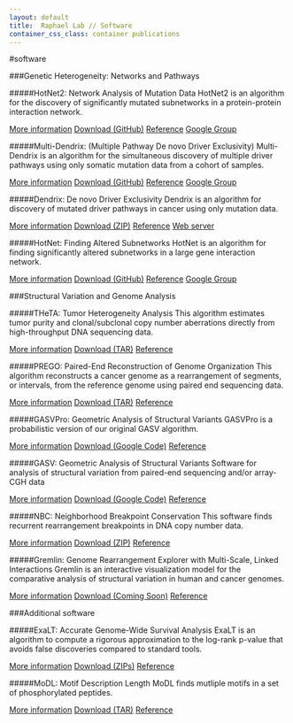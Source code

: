 ```yaml
---
layout: default
title:  Raphael Lab // Software
container_css_class: container publications
---
```


#software

###Genetic Heterogeneity: Networks and Pathways

#####HotNet2: Network Analysis of Mutation Data
HotNet2 is an algorithm for the discovery of significantly mutated subnetworks in a protein-protein interaction network.

<span class="label label-primary">
	<a href="/projects/hotnet">More information</a>
</span>
<span class="label label-danger">
	<a href="https://github.com/raphael-group/hotnet2/releases">Download (GitHub)</a>
</span>
<span class="label label-success">
	<a href="/projects/hotnet#reference">Reference</a>
</span>
<span class="label label-warning">
	<a href="https://groups.google.com/forum/#!forum/hotnet-users">Google Group</a>
</span>

<br/>

#####Multi-Dendrix: (Multiple Pathway De novo Driver Exclusivity)
Multi-Dendrix is an algorithm for the simultaneous discovery of multiple driver pathways using only somatic mutation data from a cohort of samples.

<span class="label label-primary">
	<a href="/projects/multi-dendrix">More information</a>
</span>
<span class="label label-danger">
	<a href="http://mdml.github.com/multi-dendrix">Download (GitHub)</a>
</span>
<span class="label label-success">
	<a href="/projects/multi-dendrix#reference">Reference</a>
</span>
<span class="label label-warning">
	<a href="https://groups.google.com/forum/#!forum/dendrix">Google Group</a>
</span>

<br/>

#####Dendrix: De novo Driver Exclusivity
Dendrix is an algorithm for discovery of mutated driver pathways in cancer using only mutation data. 

<span class="label label-primary">
	<a href="/projects/dendrix">More information</a>
</span>
<span class="label label-danger">
	<a href="TODO">Download (ZIP)</a>
</span>
<span class="label label-success">
	<a href="/projects/dendrix#reference">Reference</a>
</span>
<span class="label label-info">
	<a href="http://ccmbweb.ccv.brown.edu/dendrix/">Web server</a>
</span>

<br/>

#####HotNet: Finding Altered Subnetworks
HotNet is an algorithm for finding significantly altered subnetworks in a large gene interaction network. 

<span class="label label-primary">
	<a href="/projects/hotnet">More information</a>
</span>
<span class="label label-danger">
	<a href="https://github.com/raphael-group/hotnet/releases">Download (GitHub)</a>
</span>
<span class="label label-success">
	<a href="/projects/hotnet#reference">Reference</a>
</span>
<span class="label label-warning">
	<a href="https://groups.google.com/forum/#!forum/hotnet-users">Google Group</a>
</span>

<br/>

###Structural Variation and Genome Analysis


#####THeTA: Tumor Heterogeneity Analysis
This algorithm estimates tumor purity and clonal/subclonal copy number aberrations directly from high-throughput DNA sequencing data.

<span class="label label-primary">
	<a href="/projects/theta">More information</a>
</span>
<span class="label label-danger">
	<a href="TODO">Download (TAR)</a>
</span>
<span class="label label-success">
	<a href="/projects/theta#reference">Reference</a>
</span>

<br/>

#####PREGO: Paired-End Reconstruction of Genome Organization
This algorithm reconstructs a cancer genome as a rearrangement of segments, or intervals, from the reference genome using paired end sequencing data.

<span class="label label-primary">
	<a href="/projects/prego">More information</a>
</span>
<span class="label label-danger">
	<a href="TODO">Download (TAR)</a>
</span>
<span class="label label-success">
	<a href="/projects/prego#reference">Reference</a>
</span>

<br/>

#####GASVPro: Geometric Analysis of Structural Variants
GASVPro is a probabilistic version of our original GASV algorithm.

<span class="label label-primary">
	<a href="/projects/gasv">More information</a>
</span>
<span class="label label-danger">
	<a href="http://code.google.com/p/gasv/">Download (Google Code)</a>
</span>
<span class="label label-success">
	<a href="/projects/gasv#reference">Reference</a>
</span>

<br/>

#####GASV: Geometric Analysis of Structural Variants
Software for analysis of structural variation from paired-end sequencing and/or array-CGH data

<span class="label label-primary">
	<a href="/projects/gasv">More information</a>
</span>
<span class="label label-danger">
	<a href="http://code.google.com/p/gasv/">Download (Google Code)</a>
</span>
<span class="label label-success">
	<a href="/projects/gasv#reference">Reference</a>
</span>

<br/>

#####NBC: Neighborhood Breakpoint Conservation
This software finds recurrent rearrangement breakpoints in DNA copy number data.

<span class="label label-primary">
	<a href="/projects/nbc">More information</a>
</span>
<span class="label label-danger">
	<a href="TODO">Download (ZIP)</a>
</span>
<span class="label label-success">
	<a href="/projects/nbc#reference">Reference</a>
</span>

<br/>

#####Gremlin: Genome Rearrangement Explorer with Multi-Scale, Linked Interactions
Gremlin is an interactive visualization model for the comparative analysis of structural variation in human and cancer genomes.

<span class="label label-primary">
	<a href="/projects/gremlin">More information</a>
</span>
<span class="label label-danger">
	<a href="/projects/gremlin#download">Download (Coming Soon)</a>
</span>
<span class="label label-success">
	<a href="/projects/gremlin#reference">Reference</a>
</span>

<br/>


###Additional software

#####ExaLT: Accurate Genome-Wide Survival Analysis
ExaLT is an algorithm to compute a rigorous approximation to the log-rank p-value that avoids false discoveries compared to standard tools.

<span class="label label-primary">
	<a href="/projects/survival">More information</a>
</span>
<span class="label label-danger">
	<a href="/projects/survival#download">Download (ZIPs)</a>
</span>
<span class="label label-success">
	<a href="/projects/survival#reference">Reference</a>
</span>

<br/>

#####MoDL: Motif Description Length
MoDL finds mutliple motifs in a set of phosphorylated peptides.

<span class="label label-primary">
	<a href="/projects/modl">More information</a>
</span>
<span class="label label-danger">
	<a href="http://compbio-research.cs.brown.edu/software/MoDL/MoDL.tar.gz">Download (TAR)</a>
</span>
<span class="label label-success">
	<a href="/projects/modl#reference">Reference</a>
</span>

<br/>


